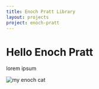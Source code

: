 ```yaml
---
title: Enoch Pratt Library
layout: projects
project: enoch-pratt
---
```


# Hello Enoch Pratt

lorem ipsum

![my enoch cat](http://placekitten.com/300/300)